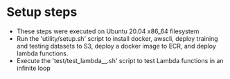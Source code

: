 # Setup steps
* These steps were executed on Ubuntu 20.04 x86_64 filesystem
* Run the 'utility/setup.sh' script to install docker, awscli, deploy training and testing datasets to S3, deploy a docker image to ECR, and deploy lambda functions.
* Execute the 'test/test_lambda_<region>_<arch>.sh' script to test Lambda functions in an infinite loop
